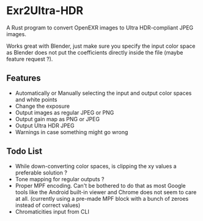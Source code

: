 # Exr2Ultra-HDR

A Rust program to convert OpenEXR images to Ultra HDR-compliant JPEG images.

Works great with Blender, just make sure you specify the input color space as Blender does not put the coefficients directly inside the file (maybe feature request ?).

## Features
- Automatically or Manually selecting the input and output color spaces and white points
- Change the exposure
- Output images as regular JPEG or PNG
- Output gain map as PNG or JPEG
- Output Ultra HDR JPEG
- Warnings in case something might go wrong

## Todo List
- While down-converting color spaces, is clipping the xy values a preferable solution ?
- Tone mapping for regular outputs ?
- Proper MPF encoding. Can't be bothered to do that as most Google tools like the Android built-in viewer and Chrome does not seem to care at all. (currently using a pre-made MPF block with a bunch of zeroes instead of correct values)
- Chromaticities input from CLI
